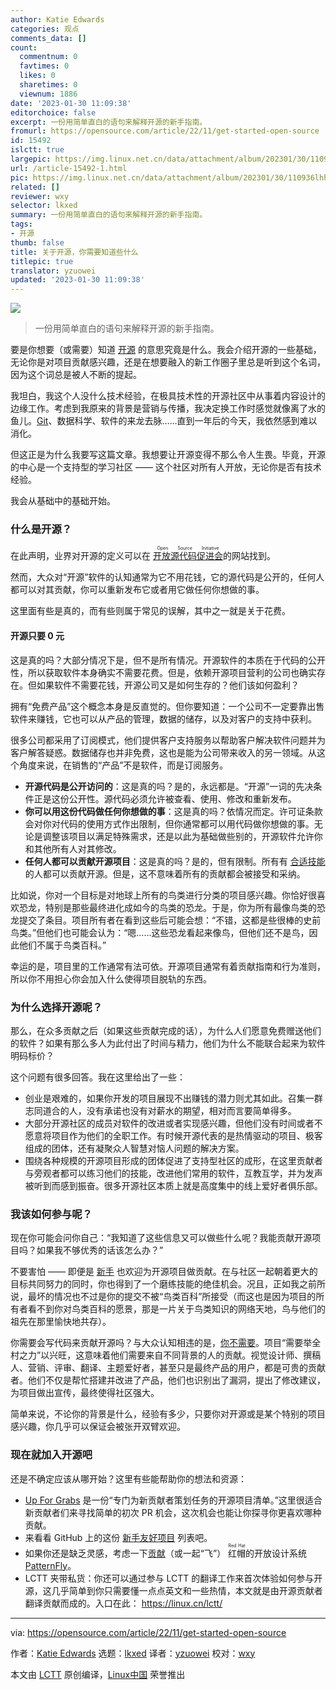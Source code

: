 ```yaml
---
author: Katie Edwards
categories: 观点
comments_data: []
count:
  commentnum: 0
  favtimes: 0
  likes: 0
  sharetimes: 0
  viewnum: 1886
date: '2023-01-30 11:09:38'
editorchoice: false
excerpt: 一份用简单直白的语句来解释开源的新手指南。
fromurl: https://opensource.com/article/22/11/get-started-open-source
id: 15492
islctt: true
largepic: https://img.linux.net.cn/data/attachment/album/202301/30/110936lhhk216wajijdh22.jpg
url: /article-15492-1.html
pic: https://img.linux.net.cn/data/attachment/album/202301/30/110936lhhk216wajijdh22.jpg.thumb.jpg
related: []
reviewer: wxy
selector: lkxed
summary: 一份用简单直白的语句来解释开源的新手指南。
tags:
- 开源
thumb: false
title: 关于开源，你需要知道些什么
titlepic: true
translator: yzuowei
updated: '2023-01-30 11:09:38'
---
```


![](https://img.linux.net.cn/data/attachment/album/202301/30/110936lhhk216wajijdh22.jpg)



> 
> 一份用简单直白的语句来解释开源的新手指南。
> 
> 
> 


要是你想要（或需要）知道 [开源](https://opensource.com/resources/what-open-source) 的意思究竟是什么。我会介绍开源的一些基础，无论你是对项目贡献感兴趣，还是在想要融入的新工作圈子里总是听到这个名词，因为这个词总是被人不断的提起。


我坦白，我这个人没什么技术经验，在极具技术性的开源社区中从事着内容设计的边缘工作。考虑到我原来的背景是营销与传播，我决定换工作时感觉就像离了水的鱼儿。[Git](https://opensource.com/resources/what-is-git)、数据科学、软件的来龙去脉……直到一年后的今天，我依然感到难以消化。


但这正是为什么我要写这篇文章。我想要让开源变得不那么令人生畏。毕竟，开源的中心是一个支持型的学习社区 —— 这个社区对所有人开放，无论你是否有技术经验。


我会从基础中的基础开始。


### 什么是开源？


在此声明，业界对开源的定义可以在 <ruby> <a href="https://opensource.org/osd">  开放源代码促进会 </a> <rt>  Open Source Initiative </rt></ruby> 的网站找到。


然而，大众对“开源”软件的认知通常为它不用花钱，它的源代码是公开的，任何人都可以对其贡献，你可以重新发布它或者用它做任何你想做的事。


这里面有些是真的，而有些则属于常见的误解，其中之一就是关于花费。


#### 开源只要 0 元


这是真的吗？大部分情况下是，但不是所有情况。开源软件的本质在于代码的公开性，所以获取软件本身确实不需要花费。但是，依赖开源项目营利的公司也确实存在。但如果软件不需要花钱，开源公司又是如何生存的？他们该如何盈利？


拥有“免费产品”这个概念本身是反直觉的。但你要知道：一个公司不一定要靠出售软件来赚钱，它也可以从产品的管理，数据的储存，以及对客户的支持中获利。


很多公司都采用了订阅模式，他们提供客户支持服务以帮助客户解决软件问题并为客户解答疑惑。数据储存也并非免费，这也是能为公司带来收入的另一领域。从这个角度来说，在销售的“产品”不是软件，而是订阅服务。


* **开源代码是公开访问的**：这是真的吗？是的，永远都是。“开源”一词的先决条件正是这份公开性。源代码必须允许被查看、使用、修改和重新发布。
* **你可以用这份代码做任何你想做的事**：这是真的吗？依情况而定。许可证条款会对你对代码的使用方式作出限制，但你通常都可以用代码做你想做的事。无论是调整该项目以满足特殊需求，还是以此为基础做些别的，开源软件允许你和其他所有人对其修改。
* **任何人都可以贡献开源项目**：这是真的吗？是的，但有限制。所有有 [合适技能](https://opensource.com/life/16/1/8-ways-contribute-open-source-without-writing-code) 的人都可以贡献开源。但是，这不意味着所有的贡献都会被接受和采纳。


比如说，你对一个目标是对地球上所有的鸟类进行分类的项目感兴趣。你恰好很喜欢恐龙，特别是那些最终进化成如今的鸟类的恐龙。于是，你为所有最像鸟类的恐龙提交了条目。项目所有者在看到这些后可能会想：“不错，这都是些很棒的史前鸟类。”但他们也可能会认为：“嗯……这些恐龙看起来像鸟，但他们还不是鸟，因此他们不属于鸟类百科。”


幸运的是，项目里的工作通常有法可依。开源项目通常有着贡献指南和行为准则，所以你不用担心你会加入什么使得项目脱轨的东西。


### 为什么选择开源呢？


那么，在众多贡献之后（如果这些贡献完成的话），为什么人们愿意免费赠送他们的软件？如果有那么多人为此付出了时间与精力，他们为什么不能联合起来为软件明码标价？


这个问题有很多回答。我在这里给出了一些：


* 创业是艰难的，如果你开发的项目展现不出赚钱的潜力则尤其如此。召集一群志同道合的人，没有承诺也没有对薪水的期望，相对而言要简单得多。
* 大部分开源社区的成员对软件的改进或者实现感兴趣，但他们没有时间或者不愿意将项目作为他们的全职工作。有时候开源代表的是热情驱动的项目、极客组成的团体，还有凝聚众人智慧对恼人问题的解决方案。
* 围绕各种规模的开源项目形成的团体促进了支持型社区的成形，在这里贡献者与旁观者都可以练习他们的技能，改进他们常用的软件，互教互学，并为发声被听到而感到振奋。很多开源社区本质上就是高度集中的线上爱好者俱乐部。


### 我该如何参与呢？


现在你可能会问你自己：“我知道了这些信息又可以做些什么呢？我能贡献开源项目吗？如果我不够优秀的话该怎么办？”


不要害怕 —— 即便是 [新手](https://opensource.com/article/18/4/get-started-open-source-project) 也欢迎为开源项目做贡献。在与社区一起朝着更大的目标共同努力的同时，你也得到了一个磨练技能的绝佳机会。况且，正如我之前所说，最坏的情况也不过是你的提交不被“鸟类百科”所接受（而这也是因为项目的所有者看不到你对鸟类百科的愿景，那是一片关于鸟类知识的网络天地，鸟与他们的祖先在那里愉快地共存）。


你需要会写代码来贡献开源吗？与大众认知相违的是，[你不需要](https://opensource.com/article/22/8/non-code-contribution-powers-open-source)。项目“需要举全村之力”以兴旺，这意味着他们需要来自不同背景的人的贡献。视觉设计师、撰稿人、营销、评审、翻译、主题爱好者，甚至只是最终产品的用户，都是可贵的贡献者。他们不仅是帮忙搭建并改进了产品，他们也识别出了漏洞，提出了修改建议，为项目做出宣传，最终使得社区强大。


简单来说，不论你的背景是什么，经验有多少，只要你对开源或是某个特别的项目感兴趣，你几乎可以保证会被张开双臂欢迎。


### 现在就加入开源吧


还是不确定应该从哪开始？这里有些能帮助你的想法和资源：


* [Up For Grabs](https://up-for-grabs.net/?ref=hackernoon.com#/) 是一份“专门为新贡献者策划任务的开源项目清单。”这里很适合新贡献者们来寻找简单的初次 PR 机会，这次机会也能让你探寻你更喜欢哪种贡献。
* 来看看 GitHub 上的这份 [新手友好项目](https://github.com/MunGell/awesome-for-beginners) 列表吧。
* 如果你还是缺乏灵感，考虑一下[贡献](https://github.com/patternfly)（或一起“飞”） <ruby> 红帽 <rt>  Red Hat </rt></ruby>的开放设计系统 [PatternFly](https://www.patternfly.org/v4/get-started/design)。
* LCTT 夹带私货：你还可以通过参与 LCTT 的翻译工作来首次体验如何参与开源，这几乎简单到你只需要懂一点点英文和一些热情，本文就是由开源贡献者翻译贡献而成的。入口在此： <https://linux.cn/lctt/>




---


via: <https://opensource.com/article/22/11/get-started-open-source>


作者：[Katie Edwards](https://opensource.com/users/kaedward) 选题：[lkxed](https://github.com/lkxed) 译者：[yzuowei](https://github.com/yzuowei) 校对：[wxy](https://github.com/wxy)


本文由 [LCTT](https://github.com/LCTT/TranslateProject) 原创编译，[Linux中国](https://linux.cn/) 荣誉推出